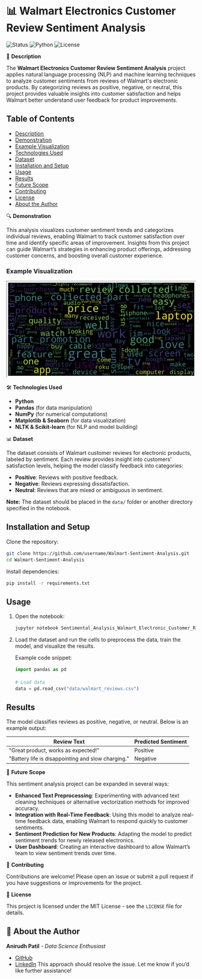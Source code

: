 # 📊 Walmart Electronics Customer Review Sentiment Analysis

![Status](https://img.shields.io/badge/status-active-brightgreen) ![Python](https://img.shields.io/badge/python-3.8%2B-blue) ![License](https://img.shields.io/badge/license-MIT-blue.svg)

📝 **Description**

The **Walmart Electronics Customer Review Sentiment Analysis** project applies natural language processing (NLP) and machine learning techniques to analyze customer sentiments from reviews of Walmart's electronic products. By categorizing reviews as positive, negative, or neutral, this project provides valuable insights into customer satisfaction and helps Walmart better understand user feedback for product improvements.

## Table of Contents
- [Description](#description)
- [Demonstration](#demonstration)
- [Example Visualization](#example-visualization)
- [Technologies Used](#technologies-used)
- [Dataset](#dataset)
- [Installation and Setup](#installation-and-setup)
- [Usage](#usage)
- [Results](#results)
- [Future Scope](#future-scope)
- [Contributing](#contributing)
- [License](#license)
- [About the Author](#about-the-author)

🔍 **Demonstration**

This analysis visualizes customer sentiment trends and categorizes individual reviews, enabling Walmart to track customer satisfaction over time and identify specific areas of improvement. Insights from this project can guide Walmart’s strategies in enhancing product offerings, addressing customer concerns, and boosting overall customer experience.

### Example Visualization

![Sentiment Analysis Visualization](Visual_image.png)

🛠️ **Technologies Used**

- **Python**
- **Pandas** (for data manipulation)
- **NumPy** (for numerical computations)
- **Matplotlib & Seaborn** (for data visualization)
- **NLTK & Scikit-learn** (for NLP and model building)

📊 **Dataset**

The dataset consists of Walmart customer reviews for electronic products, labeled by sentiment. Each review provides insight into customers' satisfaction levels, helping the model classify feedback into categories:

- **Positive**: Reviews with positive feedback.
- **Negative**: Reviews expressing dissatisfaction.
- **Neutral**: Reviews that are mixed or ambiguous in sentiment.

**Note:** The dataset should be placed in the `data/` folder or another directory specified in the notebook.

## Installation and Setup

Clone the repository:

```bash
git clone https://github.com/username/Walmart-Sentiment-Analysis.git
cd Walmart-Sentiment-Analysis
```

Install dependencies:

```bash
pip install -r requirements.txt
```

## Usage

1. Open the notebook:

   ```bash
   jupyter notebook Sentimental_Analysis_Walmart_Electronic_Customer_Review.ipynb
   ```

2. Load the dataset and run the cells to preprocess the data, train the model, and visualize the results.

   Example code snippet:

   ```python
   import pandas as pd

   # Load data
   data = pd.read_csv("data/walmart_reviews.csv")
   ```

## Results

The model classifies reviews as positive, negative, or neutral. Below is an example output:

| Review Text                                         | Predicted Sentiment |
|-----------------------------------------------------|----------------------|
| "Great product, works as expected!"                 | Positive            |
| "Battery life is disappointing and slow charging."  | Negative            |

🚀 **Future Scope**

This sentiment analysis project can be expanded in several ways:

- **Enhanced Text Preprocessing**: Experimenting with advanced text cleaning techniques or alternative vectorization methods for improved accuracy.
- **Integration with Real-Time Feedback**: Using this model to analyze real-time feedback data, enabling Walmart to respond quickly to customer sentiments.
- **Sentiment Prediction for New Products**: Adapting the model to predict sentiment trends for newly released electronics.
- **User Dashboard**: Creating an interactive dashboard to allow Walmart’s team to view sentiment trends over time.

🤝 **Contributing**

Contributions are welcome! Please open an issue or submit a pull request if you have suggestions or improvements for the project.

📄 **License**

This project is licensed under the MIT License - see the `LICENSE` file for details.

## 👤 About the Author

**Anirudh Patil** - *Data Science Enthusiast*

- [GitHub](https://github.com/Anirudhpatil367)
- [LinkedIn](https://www.linkedin.com/in/anirudhpatil367/)
This approach should resolve the issue. Let me know if you’d like further assistance!
